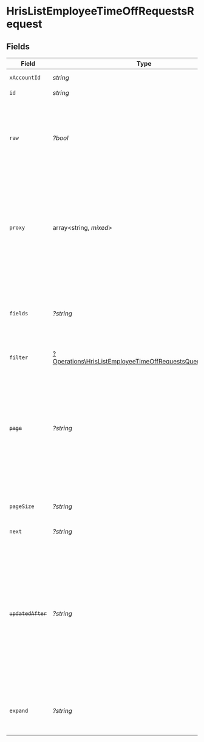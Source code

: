 # HrisListEmployeeTimeOffRequestsRequest


## Fields

| Field                                                                                                                                                                                                                                    | Type                                                                                                                                                                                                                                     | Required                                                                                                                                                                                                                                 | Description                                                                                                                                                                                                                              | Example                                                                                                                                                                                                                                  |
| ---------------------------------------------------------------------------------------------------------------------------------------------------------------------------------------------------------------------------------------- | ---------------------------------------------------------------------------------------------------------------------------------------------------------------------------------------------------------------------------------------- | ---------------------------------------------------------------------------------------------------------------------------------------------------------------------------------------------------------------------------------------- | ---------------------------------------------------------------------------------------------------------------------------------------------------------------------------------------------------------------------------------------- | ---------------------------------------------------------------------------------------------------------------------------------------------------------------------------------------------------------------------------------------- |
| `xAccountId`                                                                                                                                                                                                                             | *string*                                                                                                                                                                                                                                 | :heavy_check_mark:                                                                                                                                                                                                                       | The account identifier                                                                                                                                                                                                                   |                                                                                                                                                                                                                                          |
| `id`                                                                                                                                                                                                                                     | *string*                                                                                                                                                                                                                                 | :heavy_check_mark:                                                                                                                                                                                                                       | N/A                                                                                                                                                                                                                                      |                                                                                                                                                                                                                                          |
| `raw`                                                                                                                                                                                                                                    | *?bool*                                                                                                                                                                                                                                  | :heavy_minus_sign:                                                                                                                                                                                                                       | Indicates that the raw request result should be returned in addition to the mapped result (default value is false)                                                                                                                       |                                                                                                                                                                                                                                          |
| `proxy`                                                                                                                                                                                                                                  | array<string, *mixed*>                                                                                                                                                                                                                   | :heavy_minus_sign:                                                                                                                                                                                                                       | Query parameters that can be used to pass through parameters to the underlying provider request by surrounding them with 'proxy' key                                                                                                     |                                                                                                                                                                                                                                          |
| `fields`                                                                                                                                                                                                                                 | *?string*                                                                                                                                                                                                                                | :heavy_minus_sign:                                                                                                                                                                                                                       | The comma separated list of fields that will be returned in the response (if empty, all fields are returned)                                                                                                                             | id,remote_id,employee_id,remote_employee_id,approver_id,remote_approver_id,status,type,start_date,end_date,start_half_day,end_half_day,time_off_policy_id,remote_time_off_policy_id,reason,comment,duration,created_at,updated_at,policy |
| `filter`                                                                                                                                                                                                                                 | [?Operations\HrisListEmployeeTimeOffRequestsQueryParamFilter](../../Models/Operations/HrisListEmployeeTimeOffRequestsQueryParamFilter.md)                                                                                                | :heavy_minus_sign:                                                                                                                                                                                                                       | HRIS Time Off filters                                                                                                                                                                                                                    |                                                                                                                                                                                                                                          |
| ~~`page`~~                                                                                                                                                                                                                               | *?string*                                                                                                                                                                                                                                | :heavy_minus_sign:                                                                                                                                                                                                                       | : warning: ** DEPRECATED **: This will be removed in a future release, please migrate away from it as soon as possible.<br/><br/>The page number of the results to fetch                                                                 |                                                                                                                                                                                                                                          |
| `pageSize`                                                                                                                                                                                                                               | *?string*                                                                                                                                                                                                                                | :heavy_minus_sign:                                                                                                                                                                                                                       | The number of results per page (default value is 25)                                                                                                                                                                                     |                                                                                                                                                                                                                                          |
| `next`                                                                                                                                                                                                                                   | *?string*                                                                                                                                                                                                                                | :heavy_minus_sign:                                                                                                                                                                                                                       | The unified cursor                                                                                                                                                                                                                       |                                                                                                                                                                                                                                          |
| ~~`updatedAfter`~~                                                                                                                                                                                                                       | *?string*                                                                                                                                                                                                                                | :heavy_minus_sign:                                                                                                                                                                                                                       | : warning: ** DEPRECATED **: This will be removed in a future release, please migrate away from it as soon as possible.<br/><br/>Use a string with a date to only select results updated after that given date                           | 2020-01-01T00:00:00.000Z                                                                                                                                                                                                                 |
| `expand`                                                                                                                                                                                                                                 | *?string*                                                                                                                                                                                                                                | :heavy_minus_sign:                                                                                                                                                                                                                       | The comma separated list of fields that will be expanded in the response                                                                                                                                                                 | policy                                                                                                                                                                                                                                   |